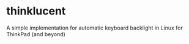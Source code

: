 # thinklucent
A simple implementation for automatic keyboard backlight in Linux for ThinkPad (and beyond)
